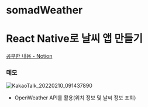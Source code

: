 # somadWeather

# React Native로 날씨 앱 만들기
[공부한 내용 - Notion](https://www.notion.so/React-Native-c08dd7ad85c048508727da737819ee14)

### 데모
![KakaoTalk_20220210_091437890](https://user-images.githubusercontent.com/40905577/153313021-36241120-3403-4e95-9168-48da4ee85488.gif)

  - OpenWeather API를 활용(위치 정보 및 날씨 정보 조회)
